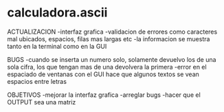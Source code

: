 # calculadora.ascii

ACTUALIZACION
-interfaz grafica
-validacion de errores como caracteres mal ubicados, espacios, filas mas largas etc
-la informacion se muestra tanto en la terminal como en la GUI


BUGS
-cuando se inserta un numero solo, solamente devuelvo los de una sola cifra, los que tengan mas de una devolvera la primera
-error en el espaciado de ventanas con el GUI hace que algunos textos se vean espacios entre letras

OBJETIVOS
-mejorar la interfaz grafica
-arreglar bugs
-hacer que el OUTPUT sea una matriz